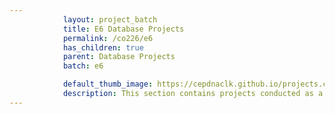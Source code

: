 ```yaml
---
            layout: project_batch
            title: E6 Database Projects
            permalink: /co226/e6
            has_children: true
            parent: Database Projects
            batch: e6

            default_thumb_image: https://cepdnaclk.github.io/projects.ce.pdn.ac.lk/data/categories/co226/thumbnail.jpg
            description: This section contains projects conducted as a partial requirement to complete the course CO226 - Database Systems. Usually, these projects are conducted by groups of 3 students. The course focuses on database systems and students are required to develop a database management system for the project
---
```

